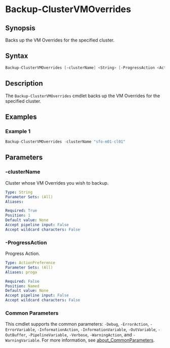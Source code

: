 # Backup-ClusterVMOverrides

## Synopsis

Backs up the VM Overrides for the specified cluster.

## Syntax

```powershell
Backup-ClusterVMOverrides [-clusterName] <String> [-ProgressAction <ActionPreference>] [<CommonParameters>]
```

## Description

The `Backup-ClusterVMOverrides` cmdlet backs up the VM Overrides for the specified cluster.

## Examples

### Example 1

```powershell
Backup-ClusterVMOverrides -clusterName "sfo-m01-cl01"
```

## Parameters

### -clusterName

Cluster whose VM Overrides you wish to backup.

```yaml
Type: String
Parameter Sets: (All)
Aliases:

Required: True
Position: 1
Default value: None
Accept pipeline input: False
Accept wildcard characters: False
```

### -ProgressAction

Progress Action.

```yaml
Type: ActionPreference
Parameter Sets: (All)
Aliases: proga

Required: False
Position: Named
Default value: None
Accept pipeline input: False
Accept wildcard characters: False
```

### Common Parameters

This cmdlet supports the common parameters: `-Debug`, `-ErrorAction`, `-ErrorVariable`, `-InformationAction`, `-InformationVariable`, `-OutVariable`, `-OutBuffer`, `-PipelineVariable`, `-Verbose`, `-WarningAction`, and `-WarningVariable`. For more information, see [about_CommonParameters](http://go.microsoft.com/fwlink/?LinkID=113216).
